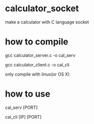 # calculator_socket
make a calculator with C language socket

# how to compile

gcc calculator_server.c -o cal_serv

gcc calculator_client.c -o cal_cli

only compile with linux(or OS X)

# how to use

cal_serv [PORT]

cal_cli [IP] [PORT]
